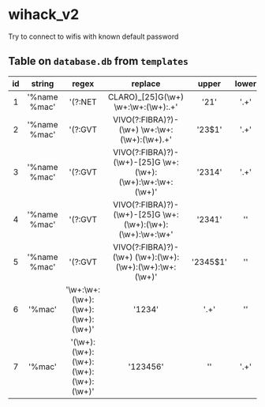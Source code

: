 # wihack_v2
Try to connect to wifis with known default password

## Table on `database.db` from `templates`

| **id** | **string**   | **regex**                                                          | **replace**    | **upper** | **lower** |
|:------:|:------------:|:------------------------------------------------------------------:|:--------------:|:---------:|:---------:|
| 1      | '%name %mac' | '(?:NET|CLARO)_[25]G(\w+) \w+:\w+:(\w+):.+'                        | '$2$1'         | '.+'      | ''        |
| 2      | '%name %mac' | '(?:GVT|VIVO(?:FIBRA)?)-(\w+) \w+:\w+:(\w+):(\w+).+'               | '$2$3$1'       | '.+'      | ''        |
| 3      | '%name %mac' | '(?:GVT|VIVO(?:FIBRA)?)-(\w+)-[25]G \w+:(\w+):(\w+):\w+:\w+:(\w+)' | '$2$3$1$4'     | '.+'      | ''        |
| 4      | '%name %mac' | '(?:GVT|VIVO(?:FIBRA)?)-(\w+)-[25]G \w+:(\w+):(\w+):(\w+):\w+:\w+' | '$2$3$4$1'     | ''        | '.+'      |
| 5      | '%name %mac' | '(?:GVT|VIVO(?:FIBRA)?)-(\w+) (\w+):(\w+):(\w+):(\w+):\w+:(\w+)'   | '$2$3$4$5$1'   | ''        | '.+'      |
| 6      | '%mac'       | '\w+:\w+:(\w+):(\w+):(\w+):(\w+)'                                  | '$1$2$3$4'     | '.+'      | ''        |
| 7      | '%mac'       | '(\w+):(\w+):(\w+):(\w+):(\w+):(\w+)'                              | '$1$2$3$4$5$6' | ''        | '.+'      |

